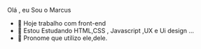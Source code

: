 

Olá , eu Sou o Marcus 

- 🔭 Hoje trabalho com front-end
- 🌱 Estou Estudando HTML,CSS , Javascript ,UX e Ui design ...
- 👯 Pronome que utilizo ele,dele.
